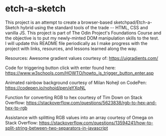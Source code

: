 # etch-a-sketch
This project is an attempt to create a browser-based sketchpad/Etch-a-Sketch hybrid using the standard tools of the trade -- HTML, CSS and vanilla JS. This project is part of The Odin Project's Foundations Course and the objective is to put my newly-minted DOM manipulation skills to the test. I will update this README file periodically as I make progress with the project with links, resources, and lessons learned along the way.

Resources:
Awesome gradient values courtesy of: https://uigradients.com/

Code for triggering button click with enter found here: https://www.w3schools.com/HOWTO/howto_js_trigger_button_enter.asp

Animated rainbow background courtesy of Milan Nohejl on CodePen: https://codepen.io/nohoid/pen/eYXpNL

Function for converting RGB to hex courtesy of Tim Down on Stack Overflow: https://stackoverflow.com/questions/5623838/rgb-to-hex-and-hex-to-rgb

Assistance with splitting RGB values into an array courtesy of Omega on Stack Overflow: https://stackoverflow.com/questions/13594241/how-to-split-string-between-two-separators-in-javascript